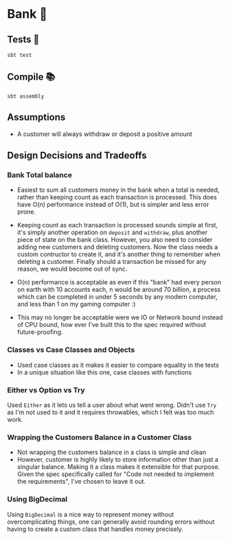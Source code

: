 # Bank 🏧

## Tests 🧪

```
sbt test
```

## Compile 📚

```
sbt assembly
```


## Assumptions

- A customer will always withdraw or deposit a positive amount

## Design Decisions and Tradeoffs

### Bank Total balance

- Easiest to sum all customers money in the bank when a total is needed, rather than keeping count as each transaction is processed. This does have O(n) performance instead of O(1), but is simpler and less error prone.

- Keeping count as each transaction is processed sounds simple at first, it's simply another operation on `deposit` and `withdraw`, plus another piece of state on the bank class. However, you also need to consider adding new customers and deleting customers. Now the class needs a custom contructor to create it, and it's another thing to remember when deleting a customer. Finally should a transaction be missed for any reason, we would become out of sync.

- O(n) performance is acceptable as even if this "bank" had every person on earth with 10 accounts each, n would be around 70 billion, a process which can be completed in under 5 seconds by any modern computer, and less than 1 on my gaming computer :)

- This may no longer be acceptable were we IO or Network bound instead of CPU bound, how ever I've built this to the spec required without future-proofing.

### Classes vs Case Classes and Objects
- Used case classes as it makes it easier to compare equality in the tests
- In a unique situation like this one, case classes with functions

### Either vs Option vs Try

Used `Either` as it lets us tell a user about what went wrong. Didn't use `Try` as I'm not used to it and it requires throwables, which I felt was too much work.

### Wrapping the Customers Balance in a Customer Class

- Not wrapping the customers balance in a class is simple and clean
- However, customer is highly likely to store information other than just a singular balance. Making it a class makes it extensible for that purpose. Given the spec specifically called for "Code not needed to implement the requirements", I've chosen to leave it out.

### Using BigDecimal

Using `BigDecimal` is a nice way to represent money without overcomplicating things, one can generally avoid rounding errors without having to create a custom class that handles money precisely.
